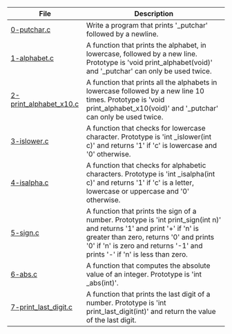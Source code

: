 |File|Description|
|-|-|
|[0-putchar.c](0-putchar.c)|Write a program that prints '\_putchar' followed by a newline.|
|[1-alphabet.c](1-alphabet.c)|A function that prints the alphabet, in lowercase, followed by a new line. Prototype is 'void print_alphabet(void)' and '\_putchar' can only be used twice.|
|[2-print_alphabet_x10.c](2-print_alphabet_x10.c)|A function that prints all the alphabets in lowercase followed by a new line 10 times. Prototype is 'void print_alphabet_x10(void)' and '\_putchar' can only be used twice.|
|[3-islower.c](3-islower.c)|A function that checks for lowercase character. Prototype is 'int \_islower(int c)' and returns '1' if 'c' is lowercase and '0' otherwise.|
|[4-isalpha.c](4-isalpha.c)|A function that checks for alphabetic characters. Prototype is 'int \_isalpha(int c)' and returns '1' if 'c' is a letter, lowercase or uppercase and '0' otherwise.|
|[5-sign.c](5-sign.c)|A function that prints the sign of a number. Prototype is 'int print_sign(int n)' and returns '1' and print '+' if 'n' is greater than zero, returns '0' and prints '0' if 'n' is zero and returns '-1' and prints '-' if 'n' is less than zero.|
|[6-abs.c](6-abs.c)|A function that computes the absolute value of an integer. Prototype is 'int \_abs(int)'.|
|[7-print_last_digit.c](7-print_last_digit.c)|A function that prints the last digit of a number. Prototype is 'int print_last_digit(int)' and return the value of the last digit.|
